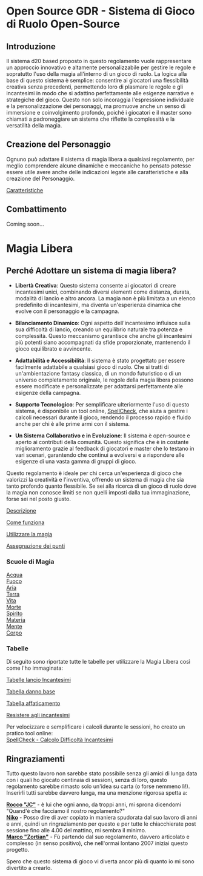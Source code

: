 # Open Source GDR - Sistema di Gioco di Ruolo Open-Source

## Introduzione
Il sistema d20 based proposto in questo regolamento vuole rappresentare un approccio innovativo e altamente personalizzabile per gestire le regole e sopratutto l'uso della magia all'interno di un gioco di ruolo. La logica alla base di questo sistema è semplice: consentire ai giocatori una flessibilità creativa senza precedenti, permettendo loro di plasmare le regole e gli incantesimi in modo che si adattino perfettamente alle esigenze narrative e strategiche del gioco. Questo non solo incoraggia l'espressione individuale e la personalizzazione dei personaggi, ma promuove anche un senso di immersione e coinvolgimento profondo, poiché i giocatori e il master sono chiamati a padroneggiare un sistema che riflette la complessità e la versatilità della magia.

## Creazione del Personaggio
Ognuno può adattare il sistema di magia libera a qualsiasi regolamento, per meglio comprendere alcune dinamiche e meccaniche ho pensato potesse essere utile avere anche delle indicazioni legate alle caratteristiche e alla creazione del Personaggio.

[Caratteristiche](https://github.com/CrypticSentinel/Open-Source-GDR/blob/main/Creazione%20PG/01%20-%20Caratteristiche.md)

## Combattimento
Coming soon...

# Magia Libera

## Perché Adottare un sistema di magia libera?

- **Libertà Creativa**: Questo sistema consente ai giocatori di creare incantesimi unici, combinando diversi elementi come distanza, durata, modalità di lancio e altro ancora. La magia non è più limitata a un elenco predefinito di incantesimi, ma diventa un'esperienza dinamica che evolve con il personaggio e la campagna.

- **Bilanciamento Dinamico**: Ogni aspetto dell'incantesimo influisce sulla sua difficoltà di lancio, creando un equilibrio naturale tra potenza e complessità. Questo meccanismo garantisce che anche gli incantesimi più potenti siano accompagnati da sfide proporzionate, mantenendo il gioco equilibrato e avvincente.

- **Adattabilità e Accessibilità**: Il sistema è stato progettato per essere facilmente adattabile a qualsiasi gioco di ruolo. Che si tratti di un'ambientazione fantasy classica, di un mondo futuristico o di un universo completamente originale, le regole della magia libera possono essere modificate e personalizzate per adattarsi perfettamente alle esigenze della campagna.

- **Supporto Tecnologico**: Per semplificare ulteriormente l'uso di questo sistema, è disponibile un tool online, [SpellCheck](https://crypticsentinel.github.io/Open-Source-GDR/Magia%20Libera/SpellCheck/), che aiuta a gestire i calcoli necessari durante il gioco, rendendo il processo rapido e fluido anche per chi è alle prime armi con il sistema.

- **Un Sistema Collaborativo e in Evoluzione**: Il sistema è open-source e aperto ai contributi della comunità. Questo significa che è in costante miglioramento grazie al feedback di giocatori e master che lo testano in vari scenari, garantendo che continui a evolversi e a rispondere alle esigenze di una vasta gamma di gruppi di gioco.

Questo regolamento è ideale per chi cerca un'esperienza di gioco che valorizzi la creatività e l'inventiva, offrendo un sistema di magia che sia tanto profondo quanto flessibile. Se sei alla ricerca di un gioco di ruolo dove la magia non conosce limiti se non quelli imposti dalla tua immaginazione, forse sei nel posto giusto.

[Descrizione](https://github.com/CrypticSentinel/Open-Source-GDR/blob/main/Magia%20Libera/00%20-%20Descrizione%20Magia%20Libera.md)

[Come funziona](https://github.com/CrypticSentinel/Open-Source-GDR/blob/main/Magia%20Libera/00%20-%20Descrizione%20Magia%20Libera.md#come-funziona-la-magia)

[Utilizzare la magia](https://github.com/CrypticSentinel/Open-Source-GDR/blob/main/Magia%20Libera/00%20-%20Descrizione%20Magia%20Libera.md#utilizzare-la-magia)

[Assegnazione dei punti](https://github.com/CrypticSentinel/Open-Source-GDR/blob/main/Magia%20Libera/11%20-%20Assegnazione%20dei%20punti.md)

### Scuole di Magia
[Acqua](https://github.com/CrypticSentinel/Open-Source-GDR/blob/main/Magia%20Libera/01%20-%20Acqua.md)  
[Fuoco](https://github.com/CrypticSentinel/Open-Source-GDR/blob/main/Magia%20Libera/02%20-%20Fuoco.md)  
[Aria](https://github.com/CrypticSentinel/Open-Source-GDR/blob/main/Magia%20Libera/03%20-%20Aria.md)  
[Terra](https://github.com/CrypticSentinel/Open-Source-GDR/blob/main/Magia%20Libera/04%20-%20Terra.md)  
[Vita](https://github.com/CrypticSentinel/Open-Source-GDR/blob/main/Magia%20Libera/05%20-%20Vita.md)  
[Morte](https://github.com/CrypticSentinel/Open-Source-GDR/blob/main/Magia%20Libera/06%20-%20Morte.md)  
[Spirito](https://github.com/CrypticSentinel/Open-Source-GDR/blob/main/Magia%20Libera/07%20-%20Spirito.md)  
[Materia](https://github.com/CrypticSentinel/Open-Source-GDR/blob/main/Magia%20Libera/08%20-%20Materia.md)  
[Mente](https://github.com/CrypticSentinel/Open-Source-GDR/blob/main/Magia%20Libera/09%20-%20Mente.md)  
[Corpo](https://github.com/CrypticSentinel/Open-Source-GDR/blob/main/Magia%20Libera/10%20-%20Corpo.md)  

### Tabelle
Di seguito sono riportate tutte le tabelle per utilizzare la Magia Libera così come l'ho immaginata:

[Tabelle lancio Incantesimi](https://github.com/CrypticSentinel/Open-Source-GDR/blob/main/Magia%20Libera/12%20-%20Tabelle%20lancio%20incantesimi.md)

[Tabella danno base](https://github.com/CrypticSentinel/Open-Source-GDR/blob/main/Magia%20Libera/13%20-%20Tabella%20danni.md)

[Tabella affaticamento](https://github.com/CrypticSentinel/Open-Source-GDR/blob/main/Magia%20Libera/14%20-%20Tabella%20affaticamento.md)

[Resistere agli incantesimi](https://github.com/CrypticSentinel/Open-Source-GDR/blob/main/Magia%20Libera/15%20-%20Resistenza%20agli%20incantesimi.md)

Per velocizzare e semplificare i calcoli durante le sessioni, ho creato un pratico tool online:  
[SpellCheck - Calcolo Difficoltà Incantesimi](https://crypticsentinel.github.io/Open-Source-GDR/Magia%20Libera/SpellCheck/)

## Ringraziamenti
Tutto questo lavoro non sarebbe stato possibile senza gli amici di lunga data con i quali ho giocato centinaia di sessioni, senza di loro, questo regolamento sarebbe rimasto solo un'idea su carta (o forse nemmeno lì!). Inserirli tutti sarebbe davvero lunga, ma una menzione rigorosa spetta a:

**[Rocco "JC"](https://it-it.facebook.com/rocco.ierino.14)** - è lui che ogni anno, da troppi anni, mi sprona dicendomi "Quand'è che facciamo il nostro regolamento?"  
**[Niko](https://m.facebook.com/nicola.valmorbida/)** - Posso dire di aver copiato in maniera spudorata dal suo lavoro di anni e anni, quindi un ringraziamento per questo e per tutte le chiacchierate post sessione fino alle 4.00 del mattino, mi sembra il minimo.  
**[Marco "Zortian"](https://m.facebook.com/zortian.marcop/?locale=it_IT)** - Fù partendo dal suo regolamento, davvero articolato e complesso (in senso positivo), che nell'ormai lontano 2007 iniziai questo progetto.  

Spero che questo sistema di gioco vi diverta ancor più di quanto io mi sono divertito a crearlo.
